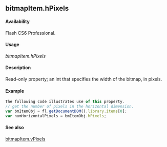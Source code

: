 ## bitmapItem.hPixels

#### Availability

Flash CS6 Professional.

#### Usage

*bitmapItem.hPixels*

#### Description

Read-only property; an int that specifies the width of the bitmap, in pixels.

#### Example

```javascript
The following code illustrates use of this property.
// get the number of pixels in the horizontal dimension. 
var bmItemObj = fl.getDocumentDOM().library.items[0]; 
var numHorizontalPixels = bmItemObj.hPixels;

```
#### See also

[bitmapItem.vPixels](../BitmapItem_object/bitmapIte14.md)
